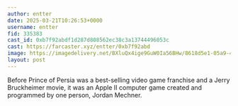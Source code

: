 ```yaml
---
author: entter
date: 2025-03-21T10:26:53+0000
username: entter
fid: 335383
cast_id: 0xb7f92abdf1d287d808562ec38c3a13744496053c
cast: https://farcaster.xyz/entter/0xb7f92abd
image: https://imagedelivery.net/BXluQx4ige9GuW0Ia56BHw/8618d5e1-05a9-4899-3857-6a328706d900/original
layout: post
---
```


Before Prince of Persia was a best-selling video game franchise and a Jerry Bruckheimer movie, it was an Apple II computer game created and programmed by one person, Jordan Mechner.

<img src='https://imagedelivery.net/BXluQx4ige9GuW0Ia56BHw/8618d5e1-05a9-4899-3857-6a328706d900/original' alt='' referrerpolicy='no-referrer'/>

